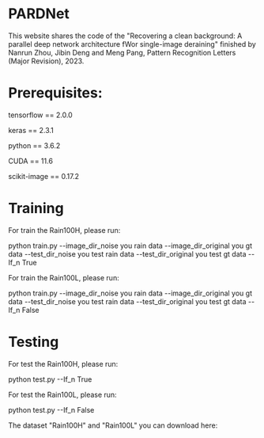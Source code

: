# PARDNet
This website shares the code of the "Recovering a clean background: A parallel deep network architecture fWor single-image deraining" finished by Nanrun Zhou, Jibin Deng and Meng Pang, Pattern Recognition Letters (Major Revision), 2023.

# Prerequisites:
tensorflow == 2.0.0

keras == 2.3.1

python == 3.6.2

CUDA == 11.6

scikit-image == 0.17.2

# Training
For train the Rain100H, please run:

python train.py --image_dir_noise you rain data --image_dir_original you gt data --test_dir_noise you test rain data --test_dir_original you test gt data --If_n True

For train the Rain100L, please run:

python train.py --image_dir_noise you rain data --image_dir_original you gt data --test_dir_noise you test rain data --test_dir_original you test gt data --If_n False

# Testing
For test the Rain100H, please run:

python test.py --If_n True

For test the Rain100L, please run:

python test.py --If_n False

The dataset "Rain100H" and "Rain100L" you can download here:

